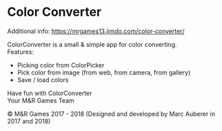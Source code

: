 # Color Converter

Additional info: https://mrgames13.jimdo.com/color-converter/

ColorConverter is a small & simple app for color converting.<br>
Features:
- Picking color from ColorPicker
- Pick color from image (from web, from camera, from gallery)
- Save / load colors

Have fun with ColorConverter<br>
Your M&R Games Team

© M&R Games 2017 - 2018 (Designed and developed by Marc Auberer in 2017 and 2018)
